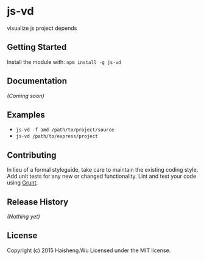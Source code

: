 # js-vd

visualize js project depends

## Getting Started
Install the module with: `npm install -g js-vd`

## Documentation
_(Coming soon)_

## Examples

- `js-vd -f amd /path/to/project/source`
- `js-vd /path/to/express/project`

## Contributing
In lieu of a formal styleguide, take care to maintain the existing coding style. Add unit tests for any new or changed functionality. Lint and test your code using [Grunt](http://gruntjs.com/).

## Release History
_(Nothing yet)_

## License
Copyright (c) 2015 Haisheng.Wu
Licensed under the MIT license.
